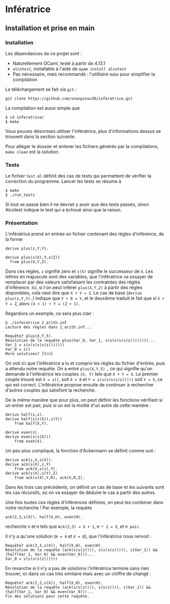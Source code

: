 # Infératrice

## Installation et prise en main

### Installation

Les dépendances de ce projet sont :

- Naturellement OCaml, testé à partir de 4.13.1
- `alcotest`, installable à l'aide de `opam install alcotest`
- Pas nécessaire, mais recommandé : l'utilitaire `make` pour simplifier la compilation

Le téléchargement se fait via `git` :

```shell
git clone https://github.com/snoopinou30/inferatrice.git
```

La compilation est aussi simple que 

```shell
$ cd inferatrice/
$ make
```

Vous pouvez désormais utiliser l'infératrice, plus d'informations dessus se trouvent dans la section suivante.

Pour alléger le dossier et enlever les fichiers générés par la compilations, `make clean` est la solution.

### Tests

Le fichier `test.ml` définit des cas de tests qui permettent de vérifier la correction du programme. Lancer les tests se résume à 

```shell
$ make
$ ./run_tests
```

Si tout se passe bien il ne devrait y avoir que des tests passés, sinon Alcotest indique le test qui a échoué ainsi que la raison.

### Présentation

L'infératrice prend en entrée un fichier contenant des règles d'inférence, de la forme 

```
derive plus(z,Y,Y).

derive plus(s(X),Y,s(Z))
  from plus(X,Y,Z).
```

Dans ces règles, `z` signifie zero et `s(X)` signifie le successeur de `X`. Les lettres en majuscule sont des variables, que l'infératrice va essayer de remplacer par des valeurs satisfaisant les contraintes des règles d'inférence. Ici, si l'on peut inférer `plus(X,Y,Z)` à partir des règles disponibles, cela veut dire que `X + Y = Z`. Le cas de base (`derive plus(z,Y,Y).`) indique que `Y + 0 = Y`, et le deuxième traduit le fait que si `X + Y = Z`, alors `(X + 1) + Y = (Z + 1)`.

Regardons un exemple, ce sera plus clair :

```shell
$ ./inferatrice 2_arith.inf
Lecture des règles dans 2_arith.inf...

Requête? plus(X,Y,5).
Résolution de la requête plus(Var_0, Var_1, s(s(s(s(s(z()))))))...
Var_1 = s(s(s(s(s(z())))))
Var_0 = z()
More solutions? [Y/n]
```

On voit ici que l'infératrice a lu et compris les règles du fichier d'entrée, puis a attendu notre requète. On a entré `plus(X,Y,5).`, ce qui signifie qu'on demande à l'infératrice les couples `(X, Y)` tels que `X + Y = 5`. Le premier couple trouvé est `X = z()`, soit `X = 0` et `Y = s(s(s(s(s(z)))))` soit `Y = 5`, ce qui est correct. L'infératrice propose ensuite de continuer à rechercher d'autres couples qui satisfont la recherche.

De la même manière que pour plus, on peut définir les fonctions vérifiant si un entier est pair, puis si un est la moitié d'un autre de cette manière :

```
derive half(z,z).
derive half(s(s(X)),s(Y)) 
	from half(X,Y).

derive even(z).
derive even(s(s(X))) 
	from even(X).
```

Un peu plus compliqué, la fonction d'Ackermann se définit comme suit :

```
derive ack(z,X,s(X)).
derive ack(s(X),z,Y)    
	from ack(X,s(z),Y).
derive ack(s(X),s(Y),Z) 
	from ack(s(X),Y,R), ack(X,R,Z).
```

Dans les trois cas précédents, on définit un cas de base et les suivants sont les cas récursifs, où on va essayer de déduire le cas à partir des autres.  

Une fois toutes ces règles d'inférences définies, on peut les combiner dans notre recherche ! Par exemple, la requète

```
ack(2,3,s(X)), half(X,H), even(H).
```

recherche `X` et `H` tels que `Ack(2,3) = X + 1`, `H * 2 = X`, et `H pair`.

Il n'y a qu'une solution (`H = 4` et `X = 8`), que l'infératrice nous renvoit :

```
Requête? ack(2,3,s(X)), half(X,H), even(H).
Résolution de la requête (ack(s(s(z())), s(s(s(z()))), s(Var_1)) && (half(Var_1, Var_0) && even(Var_0)))...
Var_0 = s(s(s(s(z()))))
```

En revanche si il n'y a pas de solutions l'infératrice termine sans rien trouver, ici dans un cas très similaire mais avec un chiffre de changé :

```
Requête? ack(2,2,s(X)), half(X,H), even(H).
Résolution de la requête (ack(s(s(z())), s(s(z())), s(Var_1)) && (half(Var_1, Var_0) && even(Var_0)))...
Fin des solutions pour cette requête.
```

 
